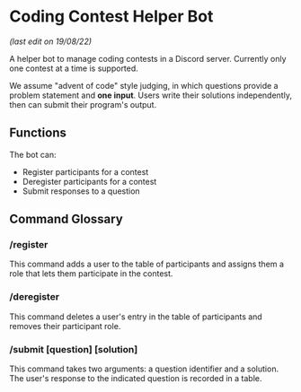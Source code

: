 # Coding Contest Helper Bot
*(last edit on 19/08/22)*

A helper bot to manage coding contests in a Discord server. Currently only one contest at a time is supported.

We assume "advent of code" style judging, in which questions provide a problem statement and **one input**. Users
write their solutions independently, then can submit their program's output.

## Functions
The bot can:
- Register participants for a contest
- Deregister participants for a contest
- Submit responses to a question

## Command Glossary
### /register
This command adds a user to the table of participants and assigns them a role that lets them participate in the contest.

### /deregister
This command deletes a user's entry in the table of participants and removes their participant role.

### /submit [question] [solution]
This command takes two arguments: a question identifier and a solution. The user's response to the indicated question is recorded in a table.
